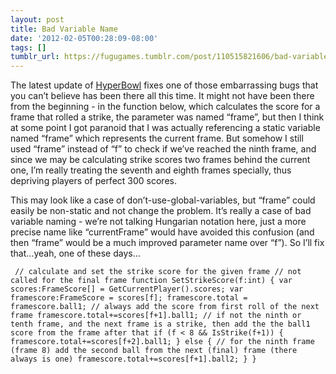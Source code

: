 ```yaml
---
layout: post
title: Bad Variable Name
date: '2012-02-05T00:28:09-08:00'
tags: []
tumblr_url: https://fugugames.tumblr.com/post/110515821606/bad-variable-name
---
```

The latest update of [HyperBowl](http://hyperbowl3d.com/) fixes one of those embarrassing bugs that you can’t believe has been there all this time. It might not have been there from the beginning - in the function below, which calculates the score for a frame that rolled a strike, the parameter was named “frame”, but then I think at some point I got paranoid that I was actually referencing a static variable named “frame” which represents the current frame. But somehow I still used “frame” instead of “f” to check if we’ve reached the ninth frame, and since we may be calculating strike scores two frames behind the current one, I’m really treating the seventh and eighth frames specially, thus depriving players of perfect 300 scores.

This may look like a case of don’t-use-global-variables, but “frame” could easily be non-static and not change the problem. It’s really a case of bad variable naming - we’re not talking Hungarian notation here, just a more precise name like “currentFrame” would have avoided this confusion (and then “frame” would be a much improved parameter name over “f”). So I’ll fix that…yeah, one of these days…

`
// calculate and set the strike score for the given frame
// not called for the final frame
function SetStrikeScore(f:int) {
var scores:FrameScore[] = GetCurrentPlayer().scores;
var framescore:FrameScore = scores[f];
framescore.total = framescore.ball1;
// always add the score from first roll of the next frame
framescore.total+=scores[f+1].ball1;
// if not the ninth or tenth frame, and the next frame is a strike, then add the the ball1 score from the frame after that
if (f < 8 && IsStrike(f+1)) {
framescore.total+=scores[f+2].ball1;
} else {
// for the ninth frame (frame 8) add the second ball from the next (final) frame (there always is one)
framescore.total+=scores[f+1].ball2;
}
}`

